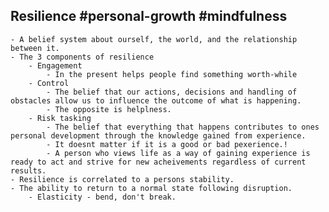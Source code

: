 ## Resilience #personal-growth #mindfulness
	- A belief system about ourself, the world, and the relationship between it.
	- The 3 components of resilience
		- Engagement
			- In the present helps people find something worth-while
		- Control
			- The belief that our actions, decisions and handling of obstacles allow us to influence the outcome of what is happening.
			- The opposite is helplness.
		- Risk tasking
			- The belief that everything that happens contributes to ones personal development through the knowledge gained from experience.
			- It doesnt matter if it is a good or bad pexerience.!
			- A person who views life as a way of gaining experience is ready to act and strive for new acheivements regardless of current results.
	- Resilience is correlated to a persons stability.
	- The ability to return to a normal state following disruption.
		- Elasticity - bend, don't break.